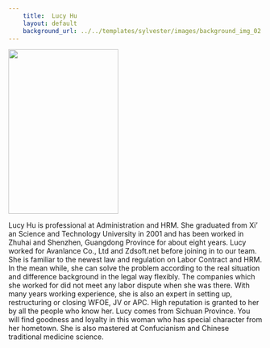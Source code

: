 ```yaml
---
    title:  Lucy Hu 
    layout: default
    background_url: ../../templates/sylvester/images/background_img_02.jpg
---
```

<div class="staff_img">
  <img border="0" height="326" src="http://www.sylvester-associates.com/templates/sylvester/images/Lucy Hu.jpg" width="218"/>
</div>

Lucy Hu is professional at Administration and HRM. She graduated from Xi’ an Science and Technology University in 2001 and has been worked in Zhuhai and Shenzhen, Guangdong Province for about eight years. Lucy worked for Avanlance Co., Ltd and Zdsoft.net before joining in to our team. She is familiar to the newest law and regulation on Labor Contract and HRM. In the mean while, she can solve the problem according to the real situation and difference background in the legal way flexibly. The companies which she worked for did not meet any labor dispute when she was there. With many years working experience, she is also an expert in setting up, restructuring or closing WFOE, JV or APC. High reputation is granted to her by all the people who know her. Lucy comes from Sichuan Province. You will find goodness and loyalty in this woman who has special character from her hometown. She is also mastered at Confucianism and Chinese traditional medicine science.

